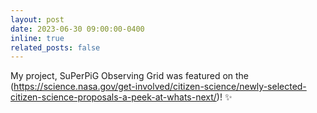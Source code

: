 ```yaml
---
layout: post
date: 2023-06-30 09:00:00-0400
inline: true
related_posts: false
---
```


My project, SuPerPiG Observing Grid was featured on the (https://science.nasa.gov/get-involved/citizen-science/newly-selected-citizen-science-proposals-a-peek-at-whats-next/)! :sparkles:
